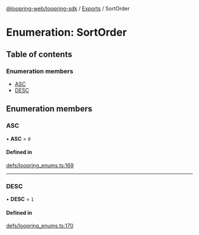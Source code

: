 [@loopring-web/loopring-sdk](../README.md) / [Exports](../modules.md) / SortOrder

# Enumeration: SortOrder

## Table of contents

### Enumeration members

- [ASC](SortOrder.md#asc)
- [DESC](SortOrder.md#desc)

## Enumeration members

### ASC

• **ASC** = `0`

#### Defined in

[defs/loopring_enums.ts:169](https://github.com/Loopring/loopring_sdk/blob/6d0be7c/src/defs/loopring_enums.ts#L169)

___

### DESC

• **DESC** = `1`

#### Defined in

[defs/loopring_enums.ts:170](https://github.com/Loopring/loopring_sdk/blob/6d0be7c/src/defs/loopring_enums.ts#L170)
